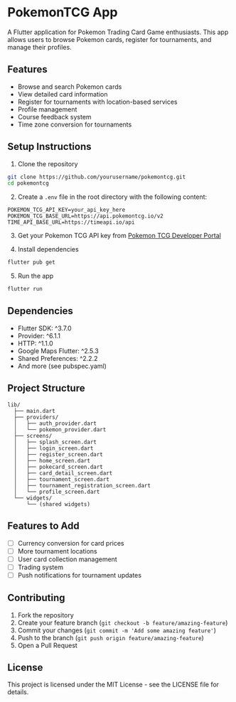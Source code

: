 # PokemonTCG App

A Flutter application for Pokemon Trading Card Game enthusiasts. This app allows users to browse Pokemon cards, register for tournaments, and manage their profiles.

## Features

- Browse and search Pokemon cards
- View detailed card information
- Register for tournaments with location-based services
- Profile management
- Course feedback system
- Time zone conversion for tournaments

## Setup Instructions

1. Clone the repository
```bash
git clone https://github.com/yourusername/pokemontcg.git
cd pokemontcg
```

2. Create a `.env` file in the root directory with the following content:
```
POKEMON_TCG_API_KEY=your_api_key_here
POKEMON_TCG_BASE_URL=https://api.pokemontcg.io/v2
TIME_API_BASE_URL=https://timeapi.io/api
```

3. Get your Pokemon TCG API key from [Pokemon TCG Developer Portal](https://dev.pokemontcg.io/)

4. Install dependencies
```bash
flutter pub get
```

5. Run the app
```bash
flutter run
```

## Dependencies

- Flutter SDK: ^3.7.0
- Provider: ^6.1.1
- HTTP: ^1.1.0
- Google Maps Flutter: ^2.5.3
- Shared Preferences: ^2.2.2
- And more (see pubspec.yaml)

## Project Structure

```
lib/
  ├── main.dart
  ├── providers/
  │   ├── auth_provider.dart
  │   └── pokemon_provider.dart
  ├── screens/
  │   ├── splash_screen.dart
  │   ├── login_screen.dart
  │   ├── register_screen.dart
  │   ├── home_screen.dart
  │   ├── pokecard_screen.dart
  │   ├── card_detail_screen.dart
  │   ├── tournament_screen.dart
  │   ├── tournament_registration_screen.dart
  │   └── profile_screen.dart
  └── widgets/
      └── (shared widgets)
```

## Features to Add

- [ ] Currency conversion for card prices
- [ ] More tournament locations
- [ ] User card collection management
- [ ] Trading system
- [ ] Push notifications for tournament updates

## Contributing

1. Fork the repository
2. Create your feature branch (`git checkout -b feature/amazing-feature`)
3. Commit your changes (`git commit -m 'Add some amazing feature'`)
4. Push to the branch (`git push origin feature/amazing-feature`)
5. Open a Pull Request

## License

This project is licensed under the MIT License - see the LICENSE file for details.
